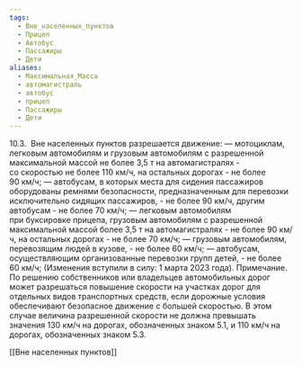 ```yaml
---
tags:
  - Вне_населенных_пунктов
  - Прицеп
  - Автобус
  - Пассажиры
  - Дети
aliases:
  - Максимальная_Масса
  - автомагистраль
  - автобус
  - прицеп
  - Пассажиры
  - Дети
---
```


10.3.  Вне населенных пунктов разрешается движение:
—	мотоциклам, легковым автомобилям и грузовым автомобилям с разрешенной максимальной массой не более 3,5 т на автомагистралях - со скоростью не более 110 км/ч, на остальных дорогах - не более 90 км/ч;
—	автобусам, в которых места для сидения пассажиров оборудованы ремнями безопасности, предназначенным для перевозки исключительно сидящих пассажиров, - не более 90 км/ч, другим автобусам - не более 70 км/ч;
—	легковым автомобилям при буксировке прицепа, грузовым автомобилям с разрешенной максимальной массой более 3,5 т на автомагистралях - не более 90 км/ч, на остальных дорогах - не более 70 км/ч;
—	грузовым автомобилям, перевозящим людей в кузове, - не более 60 км/ч;
—	автобусам, осуществляющим организованные перевозки групп детей, - не более 60 км/ч;
(Изменения вступили в силу: 1 марта 2023 года).
Примечание. По решению собственников или владельцев автомобильных дорог может разрешаться повышение скорости на участках дорог для отдельных видов транспортных средств, если дорожные условия обеспечивают безопасное движение с большей скоростью. В этом случае величина разрешенной скорости не должна превышать значения 130 км/ч на дорогах, обозначенных знаком 5.1, и 110 км/ч на дорогах, обозначенных знаком 5.3.

[[Вне населенных пунктов]]